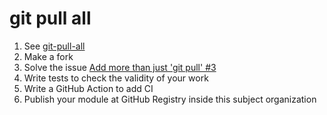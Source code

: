 # git pull all

1. See [git-pull-all](https://github.com/tatsuyaoiw/git-pull-all)
2. Make a fork
3. Solve the issue [Add more than just 'git pull' #3](https://github.com/tatsuyaoiw/git-pull-all/issues/3)
4. Write tests to check the validity of your work
5. Write a GitHub Action to add CI
6. Publish your module at GitHub Registry inside this subject organization